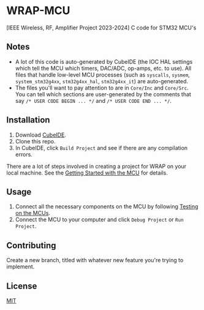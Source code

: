 # WRAP-MCU
[IEEE Wireless, RF, Amplifier Project 2023-2024] C code for STM32 MCU's

## Notes
- A lot of this code is auto-generated by CubeIDE (the IOC HAL settings which tell the MCU which timers, DAC/ADC, op-amps, etc. to use). All files that handle low-level MCU processes (such as `syscalls`, `sysmem`, `system_stm32g4xx`, `stm32g4xx_hal`, `stm32g4xx_it`) are auto-generated.
- The files you'll want to pay attention to are in `Core/Inc` and `Core/Src`. You can tell which sections are user-generated by the comments that say `/* USER CODE BEGIN ... */` and `/* USER CODE END ... */`.

## Installation

1. Download [CubeIDE](https://www.st.com/en/development-tools/stm32cubeide.html#get-software).
2. Clone this repo.
3. In CubeIDE, click `Build Project` and see if there are any compilation errors.

There are a lot of steps involved in creating a project for WRAP on your local machine. See the [Getting Started with the MCU](https://www.notion.so/Getting-Started-with-the-MCU-36530f27fd0647b5b578a29198394768?pvs=4) for details.

## Usage
1. Connect all the necessary components on the MCU by following [Testing on the MCUs](https://www.notion.so/Testing-on-the-MCUs-8db58da060734451b70a299593dcbde9?pvs=4).
2. Connect the MCU to your computer and click `Debug Project` or `Run Project`.


## Contributing

Create a new branch, titled with whatever new feature you're trying to implement.

## License

[MIT](https://choosealicense.com/licenses/mit/)
